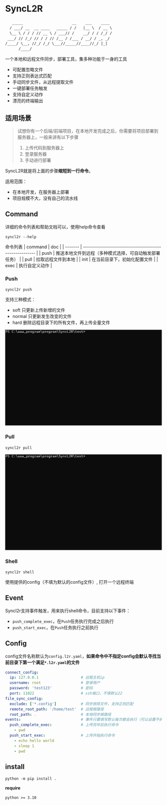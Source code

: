 # SyncL2R

```txt
   _____                      __    ___    ____ 
  / ___/ __  __ ____   _____ / /   |__ \  / __ \
  \__ \ / / / // __ \ / ___// /    __/ / / /_/ /
 ___/ // /_/ // / / // /__ / /___ / __/ / _, _/ 
/____/ \__, //_/ /_/ \___//_____//____//_/ |_|  
      /____/                                    
```

一个本地和远程文件同步，部署工具，集多种功能于一身的工具

- 可配置忽略文件
- 支持正则表达式匹配
- 手动同步文件，从远程提取文件
- 一键部署任务触发
- 支持自定义动作
- 漂亮的终端输出

## 适用场景

> 试想你有一个后端/前端项目，在本地开发完成之后，你需要将项目部署到服务器上，一般来讲有以下步骤
> 1. 上传代码到服务器上
> 2. 登录服务器
> 3. 手动进行部署

SyncL2R就是将上面的步骤**缩短到一行命令**。

适用范围：

- 在本地开发，在服务器上部署
- 项目规模不大，没有自己的流水线

## Command

详细的命令列表和帮助文档可以，使用help命令查看

```shell
syncl2r --help
```

命令列表
| command | doc                                                    |
| ------- | ------------------------------------------------------ |
| push    | 推送本地文件到远程（多种模式选择，可自动触发部署任务） |
| pull    | 拉取远程文件到本地                                     |
| init    | 在当前目录下，初始化配置文件                           |
| exec    | 执行自定义动作                                         |

### Push

```shell
syncl2r push
```

支持三种模式：

- soft 只更新上传新增的文件
- normal 只更新发生改变的文件
- hard 删除远程目录下的所有文件，再上传全量文件

![Alt text](./imgs/push.gif)

### Pull

```shell
syncl2r pull
```

![Alt text](./imgs/pull.gif)

### Shell

```shell
syncl2r shell
```

使用提供的config（不填为默认的config文件）, 打开一个远程终端

## Event

Syncl2r支持事件触发，用来执行shell命令，目前支持以下事件：

- `push_complete_exec`，在`Push`任务执行完成之后执行
- `push_start_exec`，在`Push`任务执行之前执行

## Config

config文件名称默认为`config.l2r.yaml`，**如果命令中不指定config会默认寻找当前目录下第一个满足`*.l2r.yaml`的文件**

```yaml
connect_config:
  ip: 127.0.0.1                   # 远程主机ip
  username: root                  # 登录用户
  password: 'test123'             # 密码
  port: 11022                     # ssh端口，不填默认22
file_sync_config:
  exclude: ['*.config']           # 同步排除文件，支持正则匹配
  remote_root_path: '/home/test'  # 远程根路径
  root_path: .                    # 本地同步根路径
events:                           # 事件只要填写默认每次都会执行（可以设置不执行）
  push_complete_exec:             # 上传完毕后执行命令
    - pwd
  push_start_exec:                # 上传开始执行命令
    - echo hello world
    - sleep 1
    - pwd
```

## install

```shell
python -m pip install .
```

**require**

```shell
python >= 3.10
```
